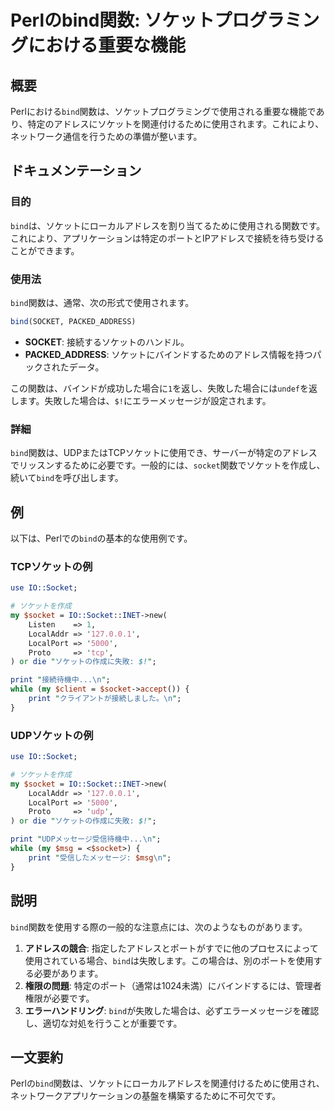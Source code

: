 <!--
Meta Description: # Perlのbind関数: ソケットプログラミングにおける重要な機能 ## 概要 Perlにおける`bind`関数は、ソケットプログラミングで使用される重要な機能であり、特定のアドレスにソケットを関連付けるために使用されます。これにより、ネットワーク通信を行うための準備が整います。 ## ドキュメ...
Meta Keywords: bind, socket, 関数は, print, perl
-->

# Perlのbind関数: ソケットプログラミングにおける重要な機能

## 概要
Perlにおける`bind`関数は、ソケットプログラミングで使用される重要な機能であり、特定のアドレスにソケットを関連付けるために使用されます。これにより、ネットワーク通信を行うための準備が整います。

## ドキュメンテーション
### 目的
`bind`は、ソケットにローカルアドレスを割り当てるために使用される関数です。これにより、アプリケーションは特定のポートとIPアドレスで接続を待ち受けることができます。

### 使用法
`bind`関数は、通常、次の形式で使用されます。

```perl
bind(SOCKET, PACKED_ADDRESS)
```

- **SOCKET**: 接続するソケットのハンドル。
- **PACKED_ADDRESS**: ソケットにバインドするためのアドレス情報を持つパックされたデータ。

この関数は、バインドが成功した場合に`1`を返し、失敗した場合には`undef`を返します。失敗した場合は、`$!`にエラーメッセージが設定されます。

### 詳細
`bind`関数は、UDPまたはTCPソケットに使用でき、サーバーが特定のアドレスでリッスンするために必要です。一般的には、`socket`関数でソケットを作成し、続いて`bind`を呼び出します。

## 例
以下は、Perlでの`bind`の基本的な使用例です。

### TCPソケットの例
```perl
use IO::Socket;

# ソケットを作成
my $socket = IO::Socket::INET->new(
    Listen    => 1,
    LocalAddr => '127.0.0.1',
    LocalPort => '5000',
    Proto     => 'tcp',
) or die "ソケットの作成に失敗: $!";

print "接続待機中...\n";
while (my $client = $socket->accept()) {
    print "クライアントが接続しました。\n";
}
```

### UDPソケットの例
```perl
use IO::Socket;

# ソケットを作成
my $socket = IO::Socket::INET->new(
    LocalAddr => '127.0.0.1',
    LocalPort => '5000',
    Proto     => 'udp',
) or die "ソケットの作成に失敗: $!";

print "UDPメッセージ受信待機中...\n";
while (my $msg = <$socket>) {
    print "受信したメッセージ: $msg\n";
}
```

## 説明
`bind`関数を使用する際の一般的な注意点には、次のようなものがあります。

1. **アドレスの競合**: 指定したアドレスとポートがすでに他のプロセスによって使用されている場合、`bind`は失敗します。この場合は、別のポートを使用する必要があります。
2. **権限の問題**: 特定のポート（通常は1024未満）にバインドするには、管理者権限が必要です。
3. **エラーハンドリング**: `bind`が失敗した場合は、必ずエラーメッセージを確認し、適切な対処を行うことが重要です。

## 一文要約
Perlの`bind`関数は、ソケットにローカルアドレスを関連付けるために使用され、ネットワークアプリケーションの基盤を構築するために不可欠です。